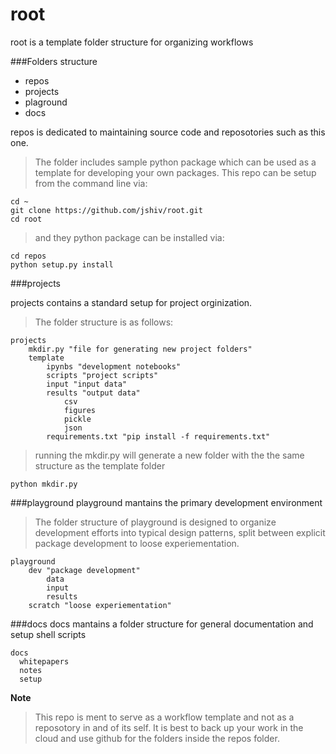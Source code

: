 # root

root is a template folder structure for organizing workflows 

###Folders structure
  - repos
  - projects
  - plaground
  - docs


repos is dedicated to maintaining source code and reposotories such as this one. 
>The folder includes sample python package which can be used as a template for developing your own packages. This repo can be setup from the command line via:
```
cd ~
git clone https://github.com/jshiv/root.git
cd root
```
>and they python package can be installed via:
```
cd repos
python setup.py install
```

###projects

projects contains a standard setup for project orginization.

>The folder structure is as follows:

    projects
        mkdir.py "file for generating new project folders"
        template
            ipynbs "development notebooks"
            scripts "project scripts"
            input "input data"
            results "output data"
                csv
                figures 
                pickle
                json
            requirements.txt "pip install -f requirements.txt"
>running the mkdir.py will generate a new folder with the the same structure as the template folder
```
python mkdir.py
```

###playground
playground mantains the primary development environment 

>The folder structure of playground is designed to organize development efforts into typical design patterns, split between explicit package development to loose experiementation. 

    playground
        dev "package development"
            data
            input
            results
        scratch "loose experiementation"
        

###docs
docs mantains a folder structure for general documentation and setup shell scripts

    docs
      whitepapers 
      notes
      setup

**Note**
> This repo is ment to serve as a workflow template and not as a reposotory in and of its self. It is best to back up your work in the cloud and use github for the folders inside the repos folder.
